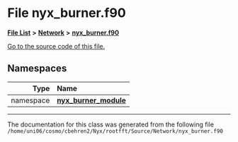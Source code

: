 
# File nyx\_burner.f90


[**File List**](files.md) **>** [**Network**](dir_42bb2cb79beb2277fb25f45fdc565a0d.md) **>** [**nyx\_burner.f90**](nyx__burner_8f90.md)

[Go to the source code of this file.](nyx__burner_8f90_source.md)












## Namespaces

| Type | Name |
| ---: | :--- |
| namespace | [**nyx\_burner\_module**](namespacenyx__burner__module.md) <br> |















------------------------------
The documentation for this class was generated from the following file `/home/uni06/cosmo/cbehren2/Nyx/rootfft/Source/Network/nyx_burner.f90`